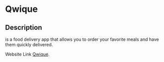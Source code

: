 # Qwique 
## Description
is a food delivery app that allows you to order your favorite meals and have them quickly delivered.

Website Link [Qwique](https://qwique.com).